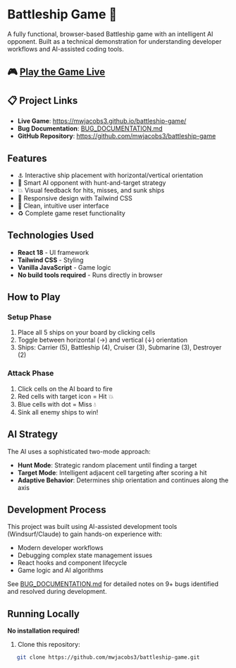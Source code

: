 # Battleship Game 🚢

A fully functional, browser-based Battleship game with an intelligent AI opponent. Built as a technical demonstration for understanding developer workflows and AI-assisted coding tools.

## 🎮 [Play the Game Live](https://mwjacobs3.github.io/battleship-game/)

## 📋 Project Links
- **Live Game**: https://mwjacobs3.github.io/battleship-game/
- **Bug Documentation**: [BUG_DOCUMENTATION.md](BUG_DOCUMENTATION.md)
- **GitHub Repository**: https://github.com/mwjacobs3/battleship-game

## Features
- ⚓ Interactive ship placement with horizontal/vertical orientation
- 🎯 Smart AI opponent with hunt-and-target strategy  
- 💥 Visual feedback for hits, misses, and sunk ships
- 📱 Responsive design with Tailwind CSS
- 🎨 Clean, intuitive user interface
- ♻️ Complete game reset functionality

## Technologies Used
- **React 18** - UI framework
- **Tailwind CSS** - Styling
- **Vanilla JavaScript** - Game logic
- **No build tools required** - Runs directly in browser

## How to Play

### Setup Phase
1. Place all 5 ships on your board by clicking cells
2. Toggle between horizontal (→) and vertical (↓) orientation
3. Ships: Carrier (5), Battleship (4), Cruiser (3), Submarine (3), Destroyer (2)

### Attack Phase
1. Click cells on the AI board to fire
2. Red cells with target icon = Hit 💥
3. Blue cells with dot = Miss 💧
4. Sink all enemy ships to win!

## AI Strategy
The AI uses a sophisticated two-mode approach:
- **Hunt Mode**: Strategic random placement until finding a target
- **Target Mode**: Intelligent adjacent cell targeting after scoring a hit
- **Adaptive Behavior**: Determines ship orientation and continues along the axis

## Development Process

This project was built using AI-assisted development tools (Windsurf/Claude) to gain hands-on experience with:
- Modern developer workflows
- Debugging complex state management issues
- React hooks and component lifecycle
- Game logic and AI algorithms

See [BUG_DOCUMENTATION.md](BUG_DOCUMENTATION.md) for detailed notes on 9+ bugs identified and resolved during development.

## Running Locally

**No installation required!**

1. Clone this repository:
```bash
   git clone https://github.com/mwjacobs3/battleship-game.git